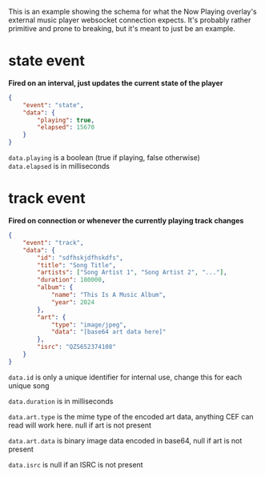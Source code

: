 This is an example showing the schema for what the Now Playing overlay's external music player websocket connection expects. It's probably rather primitive and prone to breaking, but it's meant to just be an example.

# state event
**Fired on an interval, just updates the current state of the player**

```json
{
	"event": "state",
	"data": {
		"playing": true,
		"elapsed": 15670
	}
}
```

`data.playing` is a boolean (true if playing, false otherwise)  
`data.elapsed` is in milliseconds

# track event
**Fired on connection or whenever the currently playing track changes**

```json
{
	"event": "track",
	"data": {
		"id": "sdfhskjdfhskdfs",
		"title": "Song Title",
		"artists": ["Song Artist 1", "Song Artist 2", "..."],
		"duration": 180000,
		"album": {
			"name": "This Is A Music Album",
			"year": 2024
		},
		"art": {
			"type": "image/jpeg",
			"data": "[base64 art data here]"
		},
		"isrc": "QZS652374108"
	}
}
```

`data.id` is only a unique identifier for internal use, change this for each unique song

`data.duration` is in milliseconds

`data.art.type` is the mime type of the encoded art data, anything CEF can read will work here. null if art is not present

`data.art.data` is binary image data encoded in base64, null if art is not present

`data.isrc` is null if an ISRC is not present